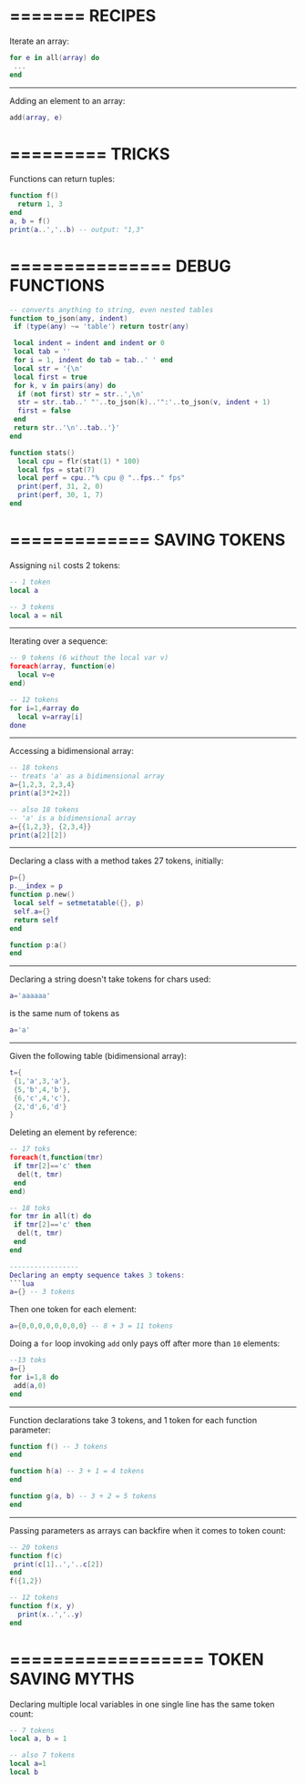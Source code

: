=======
RECIPES
=======
Iterate an array:
```lua
for e in all(array) do
 ...
end
```

-----------------

Adding an element to an array:
```lua
add(array, e)
```

=========
 TRICKS
=========
Functions can return tuples:
```lua
function f()
  return 1, 3
end
a, b = f()
print(a..','..b) -- output: "1,3"
```

===============
DEBUG FUNCTIONS
===============
```lua
-- converts anything to string, even nested tables
function to_json(any, indent)
 if (type(any) ~= 'table') return tostr(any)

 local indent = indent and indent or 0
 local tab = ''
 for i = 1, indent do tab = tab..' ' end
 local str = '{\n'
 local first = true
 for k, v in pairs(any) do
  if (not first) str = str..',\n'
  str = str..tab..' "'..to_json(k)..'":'..to_json(v, indent + 1)
  first = false
 end
 return str..'\n'..tab..'}'
end

function stats()
  local cpu = flr(stat(1) * 100)
  local fps = stat(7)
  local perf = cpu.."% cpu @ "..fps.." fps"
  print(perf, 31, 2, 0)
  print(perf, 30, 1, 7)
end
```
=============
SAVING TOKENS
=============

Assigning `nil` costs 2 tokens:
```lua
-- 1 token
local a

-- 3 tokens
local a = nil
```

-----------------
Iterating over a sequence:

```lua
-- 9 tokens (6 without the local var v)
foreach(array, function(e) 
  local v=e
end)

-- 12 tokens
for i=1,#array do
  local v=array[i]
done
```

-----------------
Accessing a bidimensional array:
```lua
-- 18 tokens
-- treats 'a' as a bidimensional array
a={1,2,3, 2,3,4}
print(a[3*2+2])

-- also 18 tokens
-- 'a' is a bidimensional array
a={{1,2,3}, {2,3,4}}
print(a[2][2])
```

-----------------

Declaring a class with a method takes 27 tokens, initially:

```lua
p={}
p.__index = p
function p.new()
 local self = setmetatable({}, p)
 self.a={}
 return self
end

function p:a()
end
```

-----------------

Declaring a string doesn't take tokens for chars used:
```lua
a='aaaaaa'
```

is the same num of tokens as
```lua
a='a'
```

-----------------

Given the following table (bidimensional array):
```lua
t={
 {1,'a',3,'a'},
 {5,'b',4,'b'},
 {6,'c',4,'c'}, 
 {2,'d',6,'d'}
}
```

Deleting an element by reference:
```lua
-- 17 toks
foreach(t,function(tmr)
 if tmr[2]=='c' then
  del(t, tmr)
 end
end)

-- 18 toks
for tmr in all(t) do
 if tmr[2]=='c' then
  del(t, tmr)
 end
end

-----------------
Declaring an empty sequence takes 3 tokens:
```lua
a={} -- 3 tokens
```
Then one token for each element:
```lua
a={0,0,0,0,0,0,0,0} -- 8 + 3 = 11 tokens
```

Doing a `for` loop invoking `add` only pays off after
more than `10` elements:
```lua
--13 toks
a={}
for i=1,8 do
 add(a,0)
end
```

-----------------

Function declarations take 3 tokens, and 1 token
for each function parameter:

```lua
function f() -- 3 tokens
end

function h(a) -- 3 + 1 = 4 tokens
end

function g(a, b) -- 3 + 2 = 5 tokens
end
```

-----------------

Passing parameters as arrays can backfire
when it comes to token count:

```lua
-- 20 tokens
function f(c)
 print(c[1]..','..c[2])
end
f({1,2})
```

```lua
-- 12 tokens
function f(x, y)
  print(x..','..y)
end
```

==================
TOKEN SAVING MYTHS
==================

Declaring multiple local variables in one single line has the 
same token count:
```lua
-- 7 tokens
local a, b = 1

-- also 7 tokens
local a=1
local b
```
